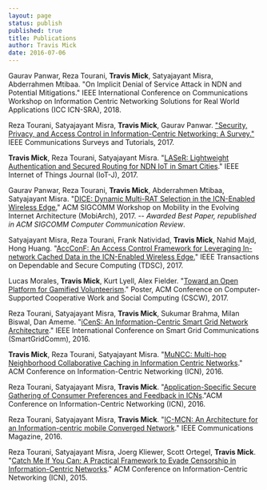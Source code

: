 ```yaml
---
layout: page
status: publish
published: true
title: Publications
author: Travis Mick
date: 2016-07-06
---
```


Gaurav Panwar, Reza Tourani, **Travis Mick**, Satyajayant Misra, Abderrahmen Mtibaa. "On Implicit Denial of Service Attack in NDN and Potential Mitigations." IEEE International Conference on Communications Workshop on Information Centric Networking Solutions for Real World Applications (ICC ICN-SRA), 2018.

Reza Tourani, Satyajayant Misra, **Travis Mick**, Gaurav Panwar. ["Security, Privacy, and Access Control in Information-Centric Networking: A Survey."](http://ieeexplore.ieee.org/abstract/document/8027034/) IEEE Communications Surveys and Tutorials, 2017.

**Travis Mick**, Reza Tourani, Satyajayant Misra. "[LASeR: Lightweight Authentication and Secured Routing for NDN IoT in Smart Cities](/papers/10.1109@JIOT.2017.2725238.pdf)." IEEE Internet of Things Journal (IoT-J), 2017.

Gaurav Panwar, Reza Tourani, **Travis Mick**, Abderrahmen Mtibaa, Satyajayant Misra. "[DICE: Dynamic Multi-RAT Selection in the ICN-Enabled Wireless Edge.](/papers/sigcomm-ccr-final150.pdf)" ACM SIGCOMM Workshop on Mobility in the Evolving Internet Architecture (MobiArch), 2017. -- *Awarded Best Paper, republished in ACM SIGCOMM Computer Communication Review*.

Satyajayant Misra, Reza Tourani, Frank Natividad, **Travis Mick**, Nahid Majd, Hong Huang. "[AccConF: An Access Control Framework for Leveraging In-network Cached Data in the ICN-Enabled Wireless Edge.](http://ieeexplore.ieee.org/abstract/document/7862815/)" IEEE Transactions on Dependable and Secure Computing (TDSC), 2017.

Lucas Morales, **Travis Mick**, Kurt Lyell, Alex Fielder. "[Toward an Open Platform for Gamified Volunteerism](/papers/paper109.pdf)." Poster, ACM Conference on Computer-Supported Cooperative Work and Social Computing (CSCW), 2017.

Reza Tourani, Satyajayant Misra, **Travis Mick**, Sukumar Brahma, Milan Biswal, Dan Ameme. "[iCenS: An Information-Centric Smart Grid Network Architecture](/papers/10.1109@SmartGridComm.2016.7778797.pdf)." IEEE International Conference on Smart Grid Communications (SmartGridComm), 2016.

**Travis Mick**, Reza Tourani, Satyajayant Misra. "[MuNCC: Multi-hop Neighborhood Collaborative Caching in Information Centric Networks](/papers/p93-mick.pdf)." ACM Conference on Information-Centric Networking (ICN), 2016.

Reza Tourani, Satyajayant Misra, **Travis Mick**. "[Application-Specific Secure Gathering of Consumer Preferences and Feedback in ICNs](/papers/p65-tourani.pdf)."ACM Conference on Information-Centric Networking (ICN), 2016.

Reza Tourani, Satyajayant Misra, **Travis Mick**. "[IC-MCN: An Architecture for an Information-centric mobile Converged Network](/papers/COMG_20160901_Sep_2016.pdf)." IEEE Communications Magazine, 2016.

Reza Tourani, Satyajayant Misra, Joerg Kliewer, Scott Ortegel, **Travis Mick**. "[Catch Me If You Can: A Practical Framework to Evade Censorship in Information-Centric Networks](/papers/p167-tourani.pdf)." ACM Conference on Information-Centric Networking (ICN), 2015.

